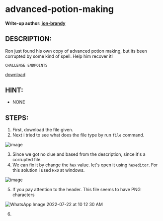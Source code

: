 # advanced-potion-making
#### Write-up author: [jon-brandy](https://github.com/jon-brandy)
## DESCRIPTION:
Ron just found his own copy of advanced potion making, but its been corrupted by some kind of spell. Help him recover it! 
```
CHALLENGE ENDPOINTS
```
[download](https://github.com/jon-brandy/CTF-WRITE-UP/blob/df1caf301eb0452ea593a0258b731f2631c61fdc/Asset/advanced-potion-making/advanced-potion-making)
## HINT:
- NONE
## STEPS:
1. First, download the file given.
2. Next i tried to see what does the file type by run `file` command.

![image](https://user-images.githubusercontent.com/70703371/179985299-a9197fde-04ac-43a3-80de-0a3710a7215a.png)

3. Since we got no clue and based from the description, since it's a corrupted file.
4. We can fix it by change the `hex` value. let's open it using `hexeditor`. For this solution i used `HxD` at windows.

![image](https://user-images.githubusercontent.com/70703371/179985451-368b952d-c8f7-410c-aa77-4df76aba34cc.png)

5. If you pay attention to the header. This file seems to have PNG characters

![WhatsApp Image 2022-07-22 at 10 12 30 AM](https://user-images.githubusercontent.com/70703371/180355048-3e50bc1e-77ae-4bfb-bbf7-1e26c17ddbdf.jpeg)

6. 

